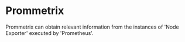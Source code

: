 # Prommetrix
Prommetrix can obtain relevant information from the instances of 'Node Exporter' executed by 'Prometheus'. 
